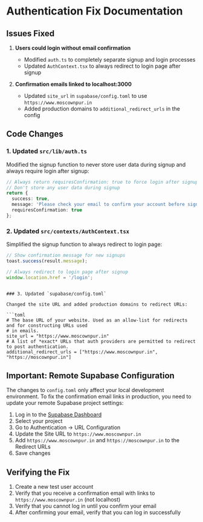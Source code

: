 # Authentication Fix Documentation

## Issues Fixed

1. **Users could login without email confirmation**
   - Modified `auth.ts` to completely separate signup and login processes
   - Updated `AuthContext.tsx` to always redirect to login page after signup

2. **Confirmation emails linked to localhost:3000**
   - Updated `site_url` in `supabase/config.toml` to use `https://www.moscownpur.in`
   - Added production domains to `additional_redirect_urls` in the config

## Code Changes

### 1. Updated `src/lib/auth.ts`

Modified the signup function to never store user data during signup and always require login after signup:

```typescript
// Always return requiresConfirmation: true to force login after signup
// Don't store any user data during signup
return {
  success: true,
  message: 'Please check your email to confirm your account before signing in.',
  requiresConfirmation: true
};
```

### 2. Updated `src/contexts/AuthContext.tsx`

Simplified the signup function to always redirect to login page:

```typescript
// Show confirmation message for new signups
toast.success(result.message);

// Always redirect to login page after signup
window.location.href = '/login';
```


  
```

### 3. Updated `supabase/config.toml`

Changed the site URL and added production domains to redirect URLs:

```toml
# The base URL of your website. Used as an allow-list for redirects and for constructing URLs used
# in emails.
site_url = "https://www.moscownpur.in"
# A list of *exact* URLs that auth providers are permitted to redirect to post authentication.
additional_redirect_urls = ["https://www.moscownpur.in", "https://moscownpur.in"]
```

## Important: Remote Supabase Configuration

The changes to `config.toml` only affect your local development environment. To fix the confirmation email links in production, you need to update your remote Supabase project settings:

1. Log in to the [Supabase Dashboard](https://app.supabase.io)
2. Select your project
3. Go to Authentication → URL Configuration
4. Update the Site URL to `https://www.moscownpur.in`
5. Add `https://www.moscownpur.in` and `https://moscownpur.in` to the Redirect URLs
6. Save changes

## Verifying the Fix

1. Create a new test user account
2. Verify that you receive a confirmation email with links to `https://www.moscownpur.in` (not localhost)
3. Verify that you cannot log in until you confirm your email
4. After confirming your email, verify that you can log in successfully